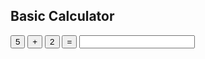 <body>
    <form name="calculator">
    <h2>Basic Calculator</h2>
    <input type="button" id="no-one" value="5">
    <input type="button" id="plus" value="+">
    <input type="button" id="no-two" value="2">
    <input type="button" id="equal-to" value="=">
    <input id="sum"/>
    </form>

  <script>
   var one=document.querySelector("#no-one");
   var add=document.querySelector("#plus");
   var two=document.querySelector("#no-two");
   var equalTo=document.querySelector("#equal-to");
   var totalInCalc;


   equalTo.addEventListener("click", ()=>{
    //totalInCalc=parseInt(one.value)+parseInt(two.value);
    totalInCalc=one+two;
    document.getElementById('sum').value=totalInCalc;
    console.log(totalInCalc);
   })

   </script>
</body>
